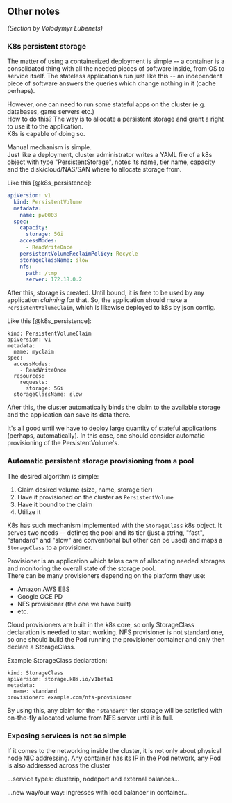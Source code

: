 
## Other notes

_(Section by Volodymyr Lubenets)_

### K8s persistent storage

The matter of using a containerized deployment is simple -- a container is a consolidated thing with all the needed pieces of software inside, from OS to service itself. The stateless applications run just like this -- an independent piece of software answers the queries which change nothing in it (cache perhaps).

However, one can need to run some stateful apps on the cluster (e.g. databases, game servers etc.)  
How to do this? The way is to allocate a persistent storage and grant a right to use it to the application.  
K8s is capable of doing so.

Manual mechanism is simple.  
Just like a deployment, cluster administrator writes a YAML file of a k8s object with type "PersistentStorage", notes its name, tier name, capacity and the disk/cloud/NAS/SAN where to allocate storage from.

Like this [@k8s_persistence]:

```yaml
apiVersion: v1
  kind: PersistentVolume
  metadata:
    name: pv0003
  spec:
    capacity:
      storage: 5Gi
    accessModes:
      - ReadWriteOnce
    persistentVolumeReclaimPolicy: Recycle
    storageClassName: slow
    nfs:
      path: /tmp
      server: 172.18.0.2
```

After this, storage is created. Until bound, it is free to be used by any application *claiming* for that. So, the application should make a `PersistentVolumeClaim`, which is likewise deployed to k8s by json config.

Like this [@k8s_persistence]:

```
kind: PersistentVolumeClaim
apiVersion: v1
metadata:
  name: myclaim
spec:
  accessModes:
    - ReadWriteOnce
  resources:
    requests:
      storage: 5Gi
  storageClassName: slow
```
After this, the cluster automatically binds the claim to the available storage and the application can save its data there.

It's all good until we have to deploy large quantity of stateful applications (perhaps, automatically). In this case, one should consider automatic provisioning of the PersistentVolume's.

### Automatic persistent storage provisioning from a pool

The desired algorithm is simple:

1. Claim desired volume (size, name, storage tier)
2. Have it provisioned on the cluster as `PersistentVolume`
3. Have it bound to the claim
4. Utilize it

K8s has such mechanism implemented with the `StorageClass` k8s object. It serves two needs -- defines the pool and its tier (just a string, "fast", "standard" and "slow" are conventional but other can be used) and maps a `StorageClass` to a provisioner.

Provisioner is an application which takes care of allocating needed storages and monitoring the overall state of the storage pool.  
There can be many provisioners depending on the platform they use:

* Amazon AWS EBS
* Google GCE PD
* NFS provisioner (the one we have built)
* etc.

Cloud provisioners are built in the k8s core, so only StorageClass declaration is needed to start working.
NFS provisioner is not standard one, so one should build the Pod running the provisioner container and only then declare a StorageClass.

Example StorageClass declaration:

```
kind: StorageClass
apiVersion: storage.k8s.io/v1beta1
metadata:
  name: standard
provisioner: example.com/nfs-provisioner
```

By using this, any claim for the `"standard"` tier storage will be satisfied with on-the-fly allocated volume from NFS server until it is full.

### Exposing services is not so simple

If it comes to the networking inside the cluster, it is not only about physical node NIC addressing. Any container has its IP in the Pod network, any Pod is also addressed across the cluster

...service types: clusterip, nodeport and external balances...

...new way/our way: ingresses with load balancer in container...


